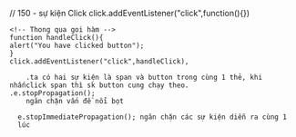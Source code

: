 // 150 - sự kiện Click
    click.addEventListener("click",function(){})


    <!-- Thong qua goi hàm -->
    function handleClick(){
    alert("You have clicked button");
    }
    click.addEventListener("click",handleClick), 

<!-- Bài 151: Bubbling trong click -->
        .ta có hai sự kiện là span và button trong cùng 1 thẻ, khi nhấnclick span thì sk button cung chạy theo.
    .e.stopPropagation();
        ngăn chặn vấn đề nổi bọt

<!-- Bài 152: Capturing trong click -->
      e.stopImmediatePropagation(); ngăn chặn các sự kiện diễn ra cùng 1 
      lúc
         